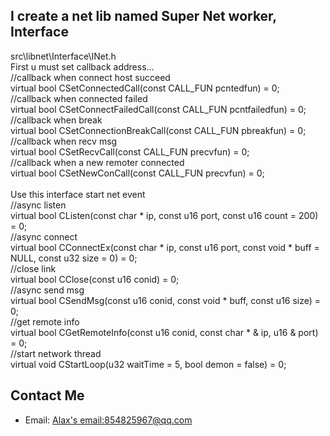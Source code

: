 I create a net lib named **Super Net worker**,
Interface
------------------
src\libnet\Interface\INet.h<br />
First u must set callback address...<br />
		//callback when connect host succeed<br />
    virtual bool CSetConnectedCall(const CALL_FUN pcntedfun) = 0; <br />
    //callback when connected failed<br />
    virtual bool CSetConnectFailedCall(const CALL_FUN pcntfailedfun) = 0;<br />
    //callback when break<br />
    virtual bool CSetConnectionBreakCall(const CALL_FUN pbreakfun) = 0; <br />
    //callback when recv msg<br />
    virtual bool CSetRecvCall(const CALL_FUN precvfun) = 0;	<br />
    //callback when a new remoter connected<br />
    virtual bool CSetNewConCall(const CALL_FUN precvfun) = 0; <br />
<br />
Use this interface start net event<br />
		//async listen<br />
    virtual bool CListen(const char * ip, const u16 port, const u16 count = 200) = 0;<br />
    //async connect<br />
    virtual bool CConnectEx(const char * ip, const u16 port, const void * buff = NULL, const u32 size = 0) = 0;<br /> 
    //close link<br />
    virtual bool CClose(const u16 conid) = 0; <br />
    //async send msg<br />
    virtual bool CSendMsg(const u16 conid, const void * buff, const u16 size) = 0;<br /> 
    //get remote info<br />
    virtual bool CGetRemoteInfo(const u16 conid, const char * & ip, u16 & port) = 0; <br />
    //start network thread<br />
    virtual void CStartLoop(u32 waitTime = 5, bool demon = false)  = 0;<br />

Contact Me
------------------
   * Email: [Alax's email:854825967@qq.com][1]
   
[1]: mailto:854825967@qq.com "mailto:854825967@qq.com"
